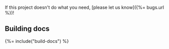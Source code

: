 
If this project doesn't do what you need, [please let us know]({%= bugs.url %})!

## Building docs
{%= include("build-docs") %}
